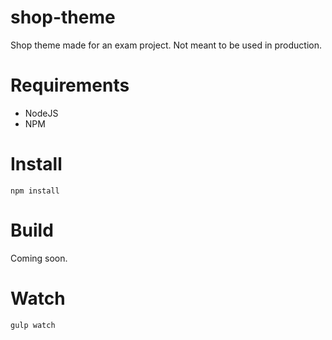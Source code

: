 # shop-theme
Shop theme made for an exam project. Not meant to be used in production.

# Requirements

* NodeJS
* NPM

# Install

`npm install`

# Build

Coming soon.

# Watch

`gulp watch`